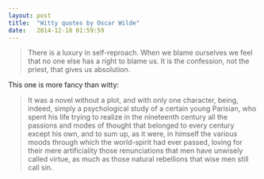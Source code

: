 ```yaml
---
layout: post
title:  "Witty quotes by Oscar Wilde"
date:   2014-12-18 01:59:59
---
```


> There is a luxury in self-reproach. When we blame ourselves we feel that no one else has a right to blame us. It is the confession, not the priest, that gives us absolution.

This one is more fancy than witty:

> It was a novel without a plot, and with only one character, being, indeed, simply a psychological study of a certain young Parisian, who spent his life trying to realize in the nineteenth century all the passions and modes of thought that belonged to every century except his own, and to sum up, as it were, in himself the various moods through which the world-spirit had ever passed, loving for their mere artificiality those renunciations that men have unwisely called virtue, as much as those natural rebellions that wise men still call sin.